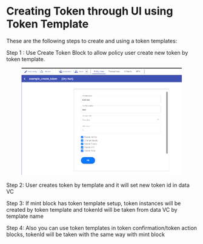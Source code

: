 # Creating Token through UI using Token Template

These are the following steps to create and using a token templates:

Step 1 : Use Create Token Block to allow policy user create new token by token template.

<figure><img src="../../../.gitbook/assets/image (2) (10).png" alt=""><figcaption></figcaption></figure>

Step 2: User creates token by template and it will set new token id in data VC

Step 3: If mint block has token template setup, token instances will be created by token template and tokenId will be taken from data VC by template name

Step 4: Also you can use token templates in token confirmation/token action blocks, tokenId will be taken with the same way with mint block
